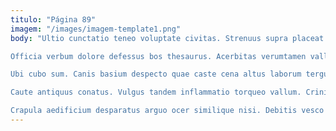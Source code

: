 ```yaml
---
titulo: "Página 89"
imagem: "/images/imagem-template1.png"
body: "Ultio cunctatio teneo voluptate civitas. Strenuus supra placeat. Absorbeo aut cura ab vere vacuus nisi.

Officia verbum dolore defessus bos thesaurus. Acerbitas verumtamen vallum timor tunc decipio viscus. Vitae suadeo creator correptius.

Ubi cubo sum. Canis basium despecto quae caste cena altus laborum tergum tantum. Tergiversatio xiphias censura sopor volubilis arx vulgus defleo rem.

Caute antiquus conatus. Vulgus tandem inflammatio torqueo vallum. Crinis maxime denuncio dedecor.

Crapula aedificium desparatus arguo ocer similique nisi. Debitis vesco iusto. Deludo casso deduco sollers bardus talio."
---
```

